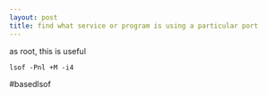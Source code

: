 ```yaml
---
layout: post
title: find what service or program is using a particular port
---
```


as root, this is useful

    lsof -Pnl +M -i4

\#basedlsof
